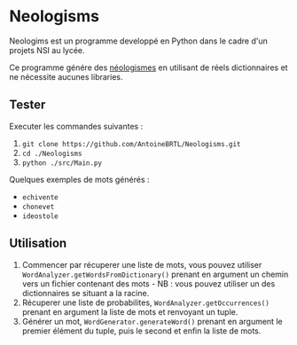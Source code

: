 # Neologisms
Neologims est un programme developpé en Python dans le cadre d'un projets NSI au lycée.

Ce programme génére des [néologismes](https://fr.wikipedia.org/wiki/N%C3%A9ologisme) en utilisant de réels dictionnaires et ne nécessite aucunes libraries.

## Tester
Executer les commandes suivantes :
1. `git clone https://github.com/AntoineBRTL/Neologisms.git`
2. `cd ./Neologisms`
3. `python ./src/Main.py`

Quelques exemples de mots générés :
- `echivente`
- `chonevet`
- `ideostole`

## Utilisation
1. Commencer par récuperer une liste de mots, vous pouvez utiliser
`WordAnalyzer.getWordsFromDictionary()` prenant en argument un chemin vers un fichier contenant des mots - NB : vous pouvez utiliser un des dictionnaires se situant a la racine.
2. Récuperer une liste de probabilites, `WordAnalyzer.getOccurrences()` prenant en argument la liste de mots et renvoyant un tuple.
3. Générer un mot, `WordGenerator.generateWord()` prenant en argument le premier élément du tuple, puis le second et enfin la liste de mots.